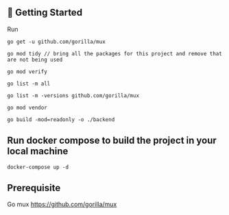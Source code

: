 ## 🏁 Getting Started <a name = "getting_started"></a>

Run 
```
go get -u github.com/gorilla/mux

go mod tidy // bring all the packages for this project and remove that are not being used 

go mod verify

go list -m all

go list -m -versions github.com/gorilla/mux

go mod vendor

go build -mod=readonly -o ./backend
```

## Run docker compose to build the project in your local machine
```
docker-compose up -d
```

## Prerequisite
Go mux
https://github.com/gorilla/mux